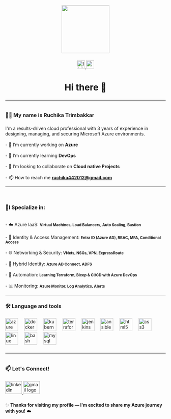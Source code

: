 <div align="center">
  <img height="150" src="https://media.giphy.com/media/M9gbBd9nbDrOTu1Mqx/giphy.gif"  />
</div>

###

<div align="center">
  <a href="https://www.linkedin.com/in/ruchika-trimbakkar-02236b221" target="_blank">
    <img src="https://img.shields.io/static/v1?message=LinkedIn&logo=linkedin&label=&color=0077B5&logoColor=white&labelColor=&style=for-the-badge" height="25" alt="linkedin logo"  />
  </a>
  <a href="mailto:ruchika442012@gmail.com)" target="_blank">
    <img src="https://img.shields.io/static/v1?message=Gmail&logo=gmail&label=&color=D14836&logoColor=white&labelColor=&style=for-the-badge" height="25" alt="gmail logo"  />
  </a>
</div>

###

<h1 align="center">Hi there 👋</h1>

###

<h3 align="left"><hr><br>👩‍💻 My name is Ruchika Trimbakkar</h3>

###

<p align="left">I'm a results-driven cloud professional with 3 years of experience in designing, managing, and securing Microsoft Azure environments.<br><br>- 🔭 I’m currently working on <b>Azure</b><br><br>- 🌱 I’m currently learning <b>DevOps</b><br><br>- 👯 I’m looking to collaborate on <b>Cloud native Projects</b><br><br>- 📫 How to reach me <b><a href="mailto:ruchika442012@gmail.com">ruchika442012@gmail.com</a></b><br><hr><br><h3>🎯I Specialize in:</h3><br>- ☁️ Azure IaaS: <strong><small>Virtual Machines, Load Balancers, Auto Scaling, Bastion</small></strong><br><br>- 🔐 Identity & Access Management: <strong><small>Entra ID (Azure AD), RBAC, MFA, Conditional Access</small></strong><br><br>- 🌐 Networking & Security: <strong><small>VNets, NSGs, VPN, ExpressRoute</small></strong><br><br>- 🔄 Hybrid Identity: <strong><small>Azure AD Connect, ADFS</small></strong><br><br>- 🧩 Automation: <strong><small>Learning Terraform, Bicep & CI/CD with Azure DevOps</small></strong><br><br>- 📊 Monitoring: <strong><small>Azure Monitor, Log Analytics, Alerts</small></strong><br><hr></p>

###

<h3 align="left">🛠 Language and tools</h3>

###

<div align="left">
  <img src="https://cdn.jsdelivr.net/gh/devicons/devicon/icons/azure/azure-original.svg" height="40" alt="azure logo"  />
  <img width="12" />
  <img src="https://cdn.jsdelivr.net/gh/devicons/devicon/icons/docker/docker-original.svg" height="40" alt="docker logo"  />
  <img width="12" />
  <img src="https://cdn.jsdelivr.net/gh/devicons/devicon/icons/kubernetes/kubernetes-plain.svg" height="40" alt="kubernetes logo"  />
  <img width="12" />
  <img src="https://cdn.jsdelivr.net/gh/devicons/devicon/icons/terraform/terraform-original.svg" height="40" alt="terraform logo"  />
  <img width="12" />
  <img src="https://cdn.jsdelivr.net/gh/devicons/devicon/icons/jenkins/jenkins-line.svg" height="40" alt="jenkins logo"  />
  <img width="12" />
  <img src="https://cdn.jsdelivr.net/gh/devicons/devicon/icons/ansible/ansible-original.svg" height="40" alt="ansible logo"  />
  <img width="12" />
  <img src="https://cdn.jsdelivr.net/gh/devicons/devicon/icons/html5/html5-original.svg" height="40" alt="html5 logo"  />
  <img width="12" />
  <img src="https://cdn.jsdelivr.net/gh/devicons/devicon/icons/css3/css3-original.svg" height="40" alt="css3 logo"  />
  <img width="12" />
  <img src="https://cdn.jsdelivr.net/gh/devicons/devicon/icons/linux/linux-original.svg" height="40" alt="linux logo"  />
  <img width="12" />
  <img src="https://cdn.jsdelivr.net/gh/devicons/devicon/icons/bash/bash-original.svg" height="40" alt="bash logo"  />
  <img width="12" />
  <img src="https://cdn.jsdelivr.net/gh/devicons/devicon/icons/mysql/mysql-original.svg" height="40" alt="mysql logo"  />
</div>

###

<h3 align="left"><hr><br>📫 Let's Connect!</h3>

###

<div align="left">
  <a href="https://www.linkedin.com/in/ruchika-trimbakkar-02236b221" target="_blank">
    <img src="https://raw.githubusercontent.com/maurodesouza/profile-readme-generator/master/src/assets/icons/social/linkedin/default.svg" width="52" height="40" alt="linkedin logo"  />
  </a>
  <a href="mailto:ruchika442012@gmail.com)" target="_blank">
    <img src="https://raw.githubusercontent.com/maurodesouza/profile-readme-generator/master/src/assets/icons/social/gmail/default.svg" width="52" height="40" alt="gmail logo"  />
  </a>
</div>

###

<p align="left">✨ <b>Thanks for visiting my profile — I'm excited to share my Azure journey with you!</b> ☁️</p>

###
